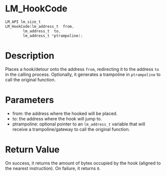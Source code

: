 # LM_HookCode

```c
LM_API lm_size_t
LM_HookCode(lm_address_t  from,
        lm_address_t  to,
        lm_address_t *ptrampoline);
```

# Description

Places a hook/detour onto the address `from`, redirecting it to the address `to` in the calling process. Optionally, it generates a trampoline in `ptrampoline` to call the original function.

# Parameters

- from: the address where the hooked will be placed.
- to: the address where the hook will jump to.
- ptrampoline: optional pointer to an `lm_address_t` variable that will receive a trampoline/gateway to call the original function.

# Return Value

On success, it returns the amount of bytes occupied by the hook (aligned to the nearest instruction). On failure, it returns `0`.

